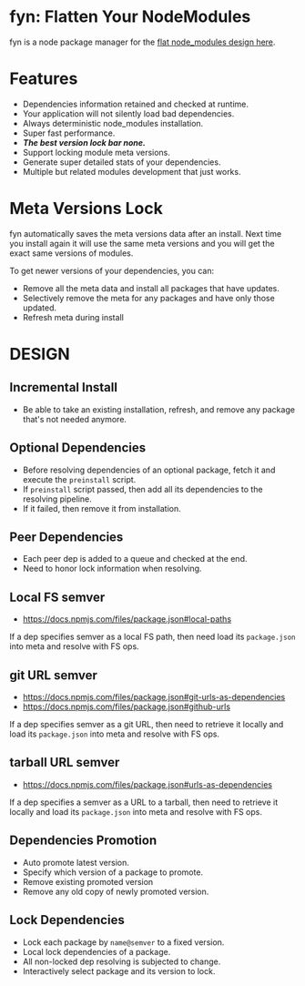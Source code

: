 # fyn: Flatten Your NodeModules

fyn is a node package manager for the [flat node_modules design here].

# Features

-   Dependencies information retained and checked at runtime.
-   Your application will not silently load bad dependencies.
-   Always deterministic node_modules installation.
-   Super fast performance.
-   **_The best version lock bar none._**
-   Support locking module meta versions.
-   Generate super detailed stats of your dependencies.
-   Multiple but related modules development that just works.

# Meta Versions Lock

fyn automatically saves the meta versions data after an install.  Next time you install again it will use the same meta versions and you will get the exact same versions of modules.

To get newer versions of your dependencies, you can:

-   Remove all the meta data and install all packages that have updates.
-   Selectively remove the meta for any packages and have only those updated.
-   Refresh meta during install

# DESIGN

## Incremental Install

-   Be able to take an existing installation, refresh, and remove any package that's not needed anymore.

## Optional Dependencies

-   Before resolving dependencies of an optional package, fetch it and execute the `preinstall` script.
-   If `preinstall` script passed, then add all its dependencies to the resolving pipeline.
-   If it failed, then remove it from installation.

## Peer Dependencies

-   Each peer dep is added to a queue and checked at the end.
-   Need to honor lock information when resolving.

## Local FS semver

-   <https://docs.npmjs.com/files/package.json#local-paths>

If a dep specifies semver as a local FS path, then need load its `package.json` into meta and resolve with FS ops.

## git URL semver

-   <https://docs.npmjs.com/files/package.json#git-urls-as-dependencies>
-   <https://docs.npmjs.com/files/package.json#github-urls>

If a dep specifies semver as a git URL, then need to retrieve it locally and load its `package.json` into meta and resolve with FS ops.

## tarball URL semver

-   <https://docs.npmjs.com/files/package.json#urls-as-dependencies>

If a dep specifies a semver as a URL to a tarball, then need to retrieve it locally and load its `package.json` into meta and resolve with FS ops.

## Dependencies Promotion

-   Auto promote latest version.
-   Specify which version of a package to promote.
-   Remove existing promoted version
-   Remove any old copy of newly promoted version.

## Lock Dependencies

-   Lock each package by `name@semver` to a fixed version.
-   Local lock dependencies of a package.
-   All non-locked dep resolving is subjected to change.
-   Interactively select package and its version to lock.

[flat node_modules design here]: https://github.com/jchip/node-flat-module
